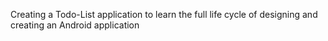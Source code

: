 Creating a Todo-List application to learn the full life cycle of designing and creating an Android application
